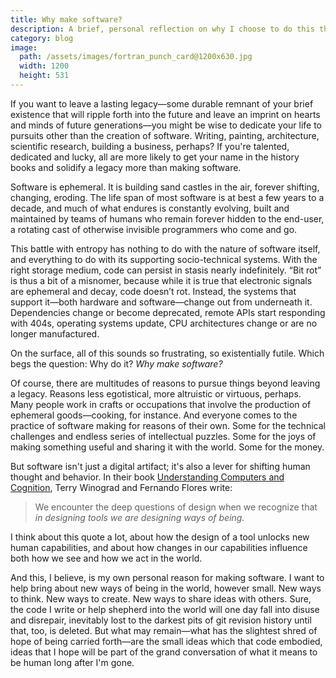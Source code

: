 ```yaml
---
title: Why make software?
description: A brief, personal reflection on why I choose to do this thing.
category: blog
image:
  path: /assets/images/fortran_punch_card@1200x630.jpg
  width: 1200
  height: 531
---
```


If you want to leave a lasting legacy—some durable remnant of your brief existence that will ripple forth into the future and leave an imprint on hearts and minds of future generations—you might be wise to dedicate your life to pursuits other than the creation of software. Writing, painting, architecture, scientific research, building a business, perhaps? If you're talented, dedicated and lucky, all are more likely to get your name in the history books and solidify a legacy more than making software.

Software is ephemeral. It is building sand castles in the air, forever shifting, changing, eroding. The life span of most software is at best a few years to a decade, and much of what endures is constantly evolving, built and maintained by teams of humans who remain forever hidden to the end-user, a rotating cast of otherwise invisible programmers who come and go.

This battle with entropy has nothing to do with the nature of software itself, and everything to do with its supporting socio-technical systems. With the right storage medium, code can persist in stasis nearly indefinitely. “Bit rot” is thus a bit of a misnomer, because while it is true that electronic signals are ephemeral and decay, code doesn’t rot. Instead, the systems that support it—both hardware and software—change out from underneath it. Dependencies change or become deprecated, remote APIs start responding with 404s, operating systems update, CPU architectures change or are no longer manufactured.

On the surface, all of this sounds so frustrating, so existentially futile. Which begs the question: Why do it? _Why make software?_

Of course, there are multitudes of reasons to pursue things beyond leaving a legacy. Reasons less egotistical, more altruistic or virtuous, perhaps. Many people work in crafts or occupations that involve the production of ephemeral goods—cooking, for instance. And everyone comes to the practice of software making for reasons of their own. Some for the technical challenges and endless series of intellectual puzzles. Some for the joys of making something useful and sharing it with the world. Some for the money.

But software isn't just a digital artifact; it's also a lever for shifting human thought and behavior. In their book [Understanding Computers and Cognition](https://www.google.com/books/edition/Understanding_Computers_and_Cognition/2sRC8vcDYNEC?hl=en), Terry Winograd and Fernando Flores write:

> We encounter the deep questions of design when we recognize that _in designing tools we are designing ways of being._

I think about this quote a lot, about how the design of a tool unlocks new human capabilities, and about how changes in our capabilities influence both how we see and how we act in the world.

And this, I believe, is my own personal reason for making software. I want to help bring about new ways of being in the world, however small. New ways to think. New ways to create. New ways to share ideas with others. Sure, the code I write or help shepherd into the world will one day fall into disuse and disrepair, inevitably lost to the darkest pits of git revision history until that, too, is deleted. But what may remain—what has the slightest shred of hope of being carried forth—are the small ideas which that code embodied, ideas that I hope will be part of the grand conversation of what it means to be human long after I'm gone.
